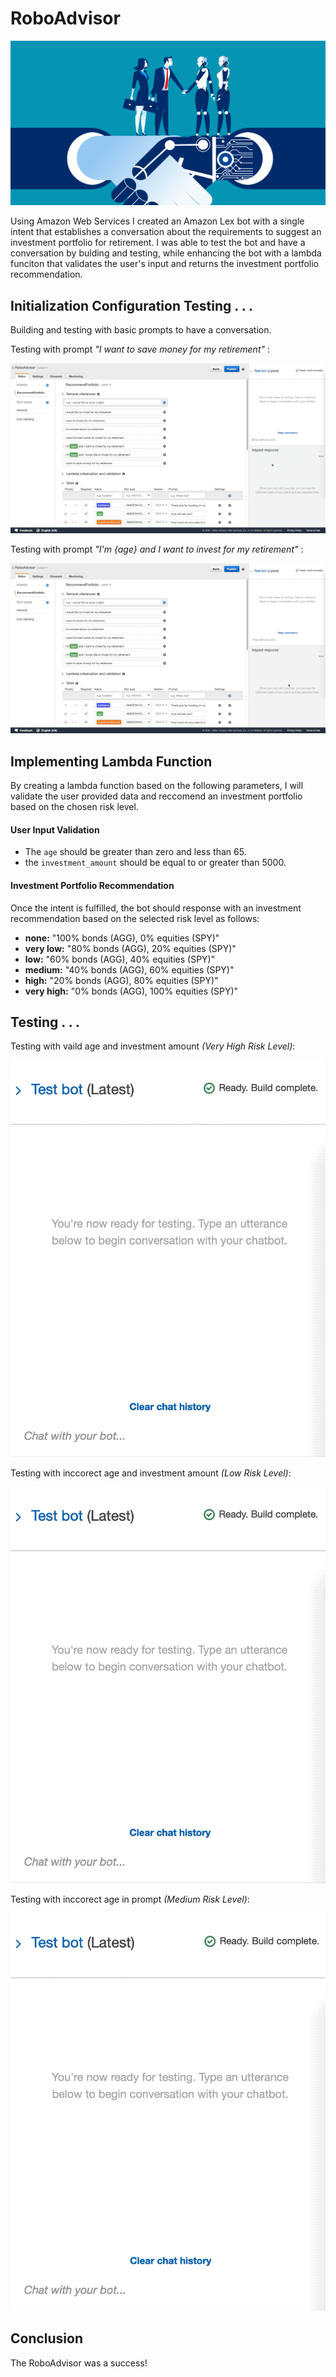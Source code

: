 # RoboAdvisor
![roboadvisor](roboadvisor2.png)

Using Amazon Web Services I created an Amazon Lex bot with a single intent that establishes a conversation about the requirements to suggest an investment portfolio for retirement. I was able to test the bot and have a conversation by bulding and testing, while enhancing the bot with a lambda funciton that validates the user's input and returns the investment portfolio recommendation.

## Initialization Configuration Testing . . .

Building and testing with basic prompts to have a conversation.

Testing with prompt *"I want to save money for my retirement"* : 

![test1](test1.gif)

Testing with prompt *"I'm ​{age}​ and I want to invest for my retirement"* : 

![test2](test2.gif)

## Implementing Lambda Function

By creating a lambda function based on the following parameters, I will validate the user provided data and reccomend an investment portfolio based on the chosen risk level.

#### User Input Validation

* The `age` should be greater than zero and less than 65.
* the `investment_amount` should be equal to or greater than 5000.

#### Investment Portfolio Recommendation

Once the intent is fulfilled, the bot should response with an investment recommendation based on the selected risk level as follows:

* **none:** "100% bonds (AGG), 0% equities (SPY)"
* **very low:** "80% bonds (AGG), 20% equities (SPY)"
* **low:** "60% bonds (AGG), 40% equities (SPY)"
* **medium:** "40% bonds (AGG), 60% equities (SPY)"
* **high:** "20% bonds (AGG), 80% equities (SPY)"
* **very high:** "0% bonds (AGG), 100% equities (SPY)"

## Testing . . .

Testing with vaild age and investment amount *(Very High Risk Level)*:

![test3](test3.gif)

Testing with inccorect age and investment amount *(Low Risk Level)*:

![test4](test4.gif)

Testing with inccorect age in prompt *(Medium Risk Level)*:

![test5](test5.gif)


## Conclusion

The RoboAdvisor was a success!
